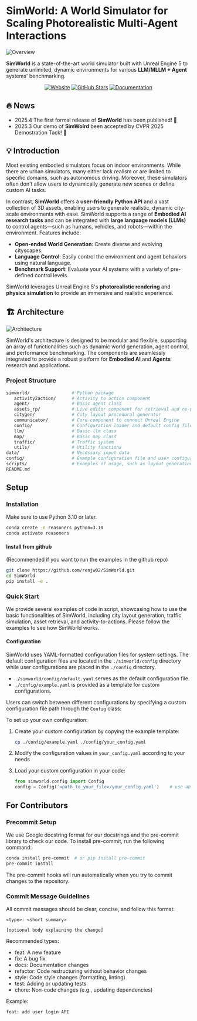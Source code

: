 # SimWorld: A World Simulator for Scaling Photorealistic Multi-Agent Interactions
![Overview](https://github.com/user-attachments/assets/6246ad14-2851-4a51-a534-70f59a40e460)

**SimWorld** is a state-of-the-art world simulator built with Unreal Engine 5 to generate unlimited, dynamic environments for various **LLM/MLLM + Agent** systems' benchmarking.

<div align="center">
    <a href="http://simworld-cvpr2025.maitrix.org/"><img src="https://img.shields.io/badge/Website-SimWorld-blue" alt="Website" /></a>
    <a href="https://github.com/renjw02/SimWorld"><img src="https://img.shields.io/github/stars/yourusername/SimWorld?style=social" alt="GitHub Stars" /></a>
    <a href="https://simworld-doc.readthedocs.io/en/latest/"><img src="https://img.shields.io/badge/Documentation-Read%20Docs-green" alt="Documentation" /></a>
</div>

## 🔥 News
 - 2025.4 The first formal release of **SimWorld** has been published! 🚀
 - 2025.3 Our demo of **SimWolrd** been accepted by CVPR 2025 Demostration Tack! 🎉

## 💡 Introduction
Most existing embodied simulators focus on indoor environments. While there are urban simulators, many either lack realism or are limited to specific domains, such as autonomous driving. Moreover, these simulators often don't allow users to dynamically generate new scenes or define custom AI tasks.

In contrast, **SimWorld** offers a **user-friendly Python API** and a vast collection of 3D assets, enabling users to generate realistic, dynamic city-scale environments with ease. SimWorld supports a range of **Embodied AI research tasks** and can be integrated with **large language models (LLMs)** to control agents—such as humans, vehicles, and robots—within the environment. Features include:

- **Open-ended World Generation**: Create diverse and evolving cityscapes.
- **Language Control**: Easily control the environment and agent behaviors using natural language.
- **Benchmark Support**: Evaluate your AI systems with a variety of pre-defined control levels.

SimWorld leverages Unreal Engine 5's **photorealistic rendering** and **physics simulation** to provide an immersive and realistic experience.

## 🏗️ Architecture

![Architecture](https://github.com/user-attachments/assets/f5f43638-7583-483f-aadc-1ddf5d6ff27a)

SimWorld's architecture is designed to be modular and flexible, supporting an array of functionalities such as dynamic world generation, agent control, and performance benchmarking. The components are seamlessly integrated to provide a robust platform for **Embodied AI** and **Agents** research and applications.

### Project Structure
```bash
simworld/                # Python package
   activity2action/      # Activity to action component
   agent/                # Basic agent class
   assets_rp/            # Live editor component for retrieval and re-placing
   citygen/              # City layout procedural generator
   communicator/         # Core component to connect Unreal Engine
   config/               # Configuration loader and default config file
   llm/                  # Basic llm class
   map/                  # Basic map class
   traffic/              # Traffic system
   utils/                # Utility functions
data/                    # Necessary input data
config/                  # Example configuration file and user configuration file
scripts/                 # Examples of usage, such as layout generation and traffic simulation
README.md
```

## Setup
### Installation
Make sure to use Python 3.10 or later.

```bash
conda create -n reasoners python=3.10
conda activate reasoners
```

#### Install from github
(Recommended if you want to run the examples in the github repo)

```bash
git clone https://github.com/renjw02/SimWorld.git
cd SimWorld
pip install -e .
```

### Quick Start

We provide several examples of code in script, showcasing how to use the basic functionalities of SimWorld, including city layout generation, traffic simulation, asset retrieval, and activity-to-actions. Please follow the examples to see how SimWorld works.

#### Configuration

SimWorld uses YAML-formatted configuration files for system settings. The default configuration files are located in the `./simworld/config` directory while user configurations are placed in the `./config` directory.

- `./simworld/config/default.yaml` serves as the default configuration file.
- `./config/example.yaml` is provided as a template for custom configurations.

Users can switch between different configurations by specifying a custom configuration file path through the `Config` class:

To set up your own configuration:

1. Create your custom configuration by copying the example template:
   ```bash
   cp ./config/example.yaml ./config/your_config.yaml
   ```

2. Modify the configuration values in `your_config.yaml` according to your needs

3. Load your custom configuration in your code:
   ```python
   from simworld.config import Config
   config = Config('<path_to_your_file>/your_config.yaml')    # use absolute path here
   ```



## For Contributors
### Precommit Setup
We use Google docstring format for our docstrings and the pre-commit library to check our code. To install pre-commit, run the following command:

```bash
conda install pre-commit  # or pip install pre-commit
pre-commit install
```

The pre-commit hooks will run automatically when you try to commit changes to the repository.


### Commit Message Guidelines
All commit messages should be clear, concise, and follow this format:
```
<type>: <short summary>

[optional body explaining the change]
```
Recommended types:
+ feat: A new feature
+ fix: A bug fix
+ docs: Documentation changes
+ refactor: Code restructuring without behavior changes
+ style: Code style changes (formatting, linting)
+ test: Adding or updating tests
+ chore: Non-code changes (e.g., updating dependencies)

Example:
```
feat: add user login API
```
